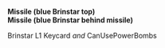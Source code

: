 ﻿**Missile (blue Brinstar top)**  
**Missile (blue Brinstar behind missile)**

Brinstar L1 Keycard *and* CanUsePowerBombs
